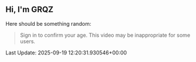 ## Hi, I'm GRQZ
Here should be something random:  
> Sign in to confirm your age. This video may be inappropriate for some users.


Last Update: 2025-09-19 12:20:31.930546+00:00

